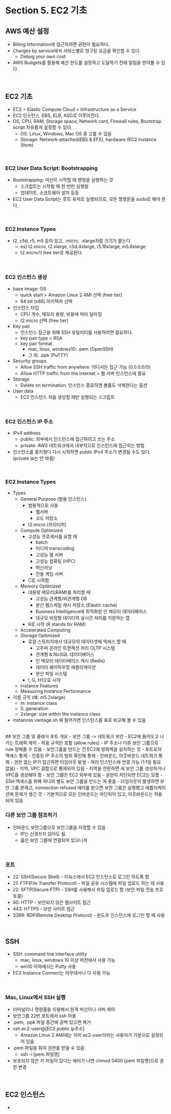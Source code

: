 # Section 5. EC2 기초

## AWS 예산 설정
- Billing Information에 접근하려면 권한이 필요하다.
- Charges by service에서 서비스별로 청구된 요금을 확인할 수 있다.
  - Debug your own cost
- AWS Budgets를 활용해 예산 한도를 설정하고 도달하기 전에 알림을 받아볼 수 있다.

<br/>

## EC2 기초
- EC2 = Elastic Compute Cloud = Infrastructure as a Service
- EC2 인스턴스, EBS, ELB, ASG로 이루어진다.
- OS, CPU, RAM, Storage space, Network card, Firewall rules, Bootstrap script 자유롭게 설정할 수 있다. 
  - OS: Linux, Windows, Mac OS 중 고를 수 있음
  - Storage: Network-attached(EBS & EFS), hardware (EC2 Instance Store)

<br/>

### EC2 User Data Script: Bootstrapping
- Bootstrapping: 머신이 시작할 때 명령을 실행하는 것
  - 스크립트는 시작될 때 한 번만 실행됨
  - 업데이트, 소프트웨어 설치 등등
- EC2 User Data Script는 루트 유저로 실행되므로, 모든 명령문을 sudo로 해야 한다.

<br/>

### EC2 Instance Types
- t2, c5d, r5, m5 등이 있고, .micro, .xlarge처럼 크기가 붙는다.
  - ex) t2.micro, t2.xlarge, c5d.4xlarge, r5.16xlarge, m5.8xlarge
  - t2.micro가 free tier로 제공된다.

<br/>

### EC2 인스턴스 생성
- base image: OS
  - quick start > Amazon Linux 2 AMI 선택 (free tier)
  - 64 bit (x86) 아키텍쳐 선택
- 인스턴스 타입
  - CPU 개수, 메모리 용량, 비용에 따라 달라짐
  - t2.micro 선택 (free tier)
- Key pair
  - 인스턴스 접근을 위해 SSH 유틸리티를 사용하려면 필요하다.
  - key pair type > RSA
  - key pair format 
    - mac, linux, windows10: .pem (OpenSSH)
    - 그 외: .ppk (PuTTY)
- Security groups
  - Allow SSH traffic from anywhere: 어디서든 접근 가능 (0.0.0.0/0)
  - Allow HTTP traffic from the internet > 웹 서버 인스턴스에 필요
- Storage
  - Delete on termination: 인스턴스 종료하면 볼륨도 삭제한다는 옵션
- User data
  - EC2 인스턴스 처음 생성할 때만 실행되는 스크립트

<br/>

### EC2 인스턴스 IP 주소
- IPv4 address
  - public: 외부에서 인스턴스에 접근하려고 쓰는 주소
  - private: AWS 네트워크에서 내부적으로 인스턴스에 접근하는 방법
- 인스턴스를 중지했다 다시 시작하면 public IPv4 주소가 변경될 수도 있다. (private ip는 안 바뀜)

<br/>

### EC2 Instance Types
- Types
  - General Purpose (범용 인스턴스)
    - 범용적으로 사용
      - 웹서버
      - 코드 저장소
    - t2.micro (프리티어)
  - Compute Optimized
    - 고성능 프로세서를 요할 때
      - batch
      - 미디어 transcoding
      - 고성능 웹 서버
      - 고성능 컴퓨팅 (HPC)
      - 머신러닝
      - 전용 게임 서버
    - C로 시작함
  - Memory Optimized
    - 대용량 메모리(RAM)를 처리할 때
      - 고성능 관계형/비관계형 DB
      - 분산 웹스케일 캐시 저장소 (Elastic cache)
      - Business Intelligence에 최적화된 인 메모리 데이터베이스
      - 대규모 비정형 데이터의 실시간 처리를 지원하는 앱
    - R로 시작 (R stands for RAM)
  - Accelerated Computing
  - Storage Optimized
    - 로컬 스토리지에서 대규모의 데이터셋에 액세스 할 때
      - 고주파 온라인 트랜젝션 처리 OLTP 시스템
      - 관계형 & NoSQL 데이터베이스
      - 인 메모리 데이터베이스 캐시 (Redis) 
      - 데이터 웨어하우징 애플리케이션
      - 분산 파일 시스템
    - I, G, H1으로 시작
  - Instance Features
  - Measuring Instance Performance
- 이름 규칙 (예: m5.2xlarge)
  - m: instance class
  - 5: generation
  - 2xlarge: size within the instance class
- instances.vantage.sh 에 들어가면 인스턴스를 표로 비교해 볼 수 있음

<br/>
## 보안 그룹 및 클래식 포트 개요
- 보안 그룹 -> 네트워크 보안
  - EC2에 들어오고 나가는 트래픽 제어
  - 허용 규칙만 포함 (allow rules)
  - IP 주소나 다른 보안 그룹으로 rule 정해줄 수 있음
- 보안그룹을 만드는 건 EC2에 방화벽을 설치하는 것
  - 포트로의 액세스 통제
  - 인증된 IP 주소의 범위 확인해 통제
  - 인바운드, 아웃바운드 네트워크 통제
- 권한 없는 IP가 접근하면 타임아웃 발생
- 여러 인스턴스에 연결 가능 (1:1일 필요 없음)
- 지역, VPC 결합으로 통제되어 있음
  - 지역을 전환하면 새 보안 그룹 생성하거나 VPC를 생성해야 함
- 보안 그룹은 EC2 외부에 있음
  - 권한이 차단되면 EC2는 모름
- SSH 액세스를 위해 하나의 별도 보안 그룹을 만드는 게 좋음
- 타임아웃이 발생하면 보안 그룹 문제고, connection refused 에러를 받으면 보안 그룹은 실행됐고 애플리케이션에 문제가 생긴 것
- 기본적으로 모든 인바운드는 차단되어 있고, 아웃바운드는 허용되어 있음

<br/>

### 다른 보안 그룹 참조하기
- 인바운드 보안그룹으로 보안그룹을 지정할 수 있음
  - IP는 신경쓰지 않아도 됨
  - 옳은 보안 그룹에 연결되어 있으니까

<br/>

### 포트
- 22: SSH(Secure Shell) - 리눅스에서 EC2 인스턴스로 로그인 하도록 함
- 21: FTP(File Transfer Protocol) - 파일 공유 시스템에 파일 업로드 하는 데 사용
- 22: SFTP(Secure FTP) - SSH를 사용해서 파일 업로드 함 (보안 파일 전송 프로토콜)
- 80: HTTP - 보안되지 않은 웹사이트 접근
- 443: HTTPS - 보안 사이트 접근
- 3389: RDP(Remote Desktop Protocol) - 윈도우 인스턴스에 로그인 할 때 사용

<br/>

## SSH
- SSH: command line interface utility
  - mac, linux, windows 10 이상 버전에서 사용 가능
  - win10 이하에서는 Putty 사용
- EC2 Instance Connect는 아무데서나 다 사용 가능

<br/>

### Mac, Linux에서 SSH 실행
- 터미널이나 명령줄을 이용해서 원격 머신이나 서버 제어
- 보안그룹 22번 포트에서 ssh 허용
- .pem, .ppk 파일 중간에 공백 있으면 제거
- ssh ec2-user@[EC2 public ip주소]
  - Amazon Linux 2 AMI에는 이미 ec2-user이라는 사용자가 기본으로 설정되어 있음
- .pem 파일을 줘야 권한을 받을 수 있음
  - ssh -i [pem 파일명]
- 보호되지 않은 키 파일이 있다는 에러가 나면 chmod 0400 [pem 파일명]으로 권한 변경

<br/>

## EC2 인스턴스
- 